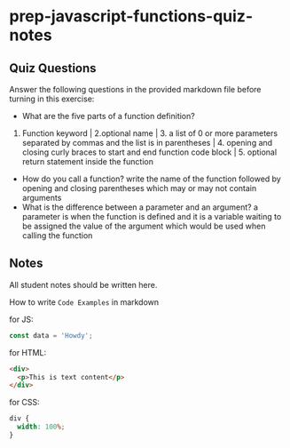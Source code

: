 # prep-javascript-functions-quiz-notes

## Quiz Questions

Answer the following questions in the provided markdown file before turning in this exercise:

- What are the five parts of a function definition?

1. Function keyword | 2.optional name | 3. a list of 0 or more parameters separated by commas and the list is in parentheses | 4. opening and closing curly braces to start and end function code block | 5. optional return statement inside the function

- How do you call a function?
  write the name of the function followed by opening and closing parentheses which may or may not contain arguments
- What is the difference between a parameter and an argument?
  a parameter is when the function is defined and it is a variable waiting to be assigned the value of the argument which would be used when calling the function

## Notes

All student notes should be written here.

How to write `Code Examples` in markdown

for JS:

```javascript
const data = 'Howdy';
```

for HTML:

```html
<div>
  <p>This is text content</p>
</div>
```

for CSS:

```css
div {
  width: 100%;
}
```
